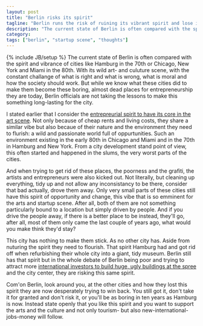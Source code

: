 ```yaml
---
layout: post
title: "Berlin risks its spirit"
tagline: "Berlin runs the risk of ruining its vibrant spirit and lose it forever. But there is still chance to make this something permanent. "
description: "The current state of Berlin is often compared with the spirit and vibrance of cities like Hamburg in the 70th or Chicago, New York and Miami in the 80th. With its wild art- and culuture scene, with the constant challange of what is right and what is wrong, what is moral and how the society should work. But while we know what these cities did to make them become these boring, almost dead places for entrepreneurship they are today, Berlin officials are not taking the lessons to make this something long-lasting for the city."
category: 
tags: ["berlin", "startup scene", "thoughts"]
---
```

{% include JB/setup %}
The current state of Berlin is often compared with the spirit and vibrance of cities like Hamburg in the 70th or Chicago, New York and Miami in the 80th. With its wild art- and culuture scene, with the constant challange of what is right and what is wrong, what is moral and how the society should work. But while we know what these cities did to make them become these boring, almost dead places for entrepreneurship they are today, Berlin officials are not taking the lessons to make this something long-lasting for the city.

I stated earlier that I consider the [entrepreurial spirit to have its core in the art scene](/2012/05/30/entrepreneursip-is-english-for-fixing-real-world-problems/). Not only because of cheap rents and living costs, they share a similar vibe but also becaue of their nature and the environment they need to flurish: a wild and passionate world full of oppurtunities. Such an environment existing in the early 80th in Chicago and Miami and in the 70th in Hamburg and New York. From a city development stand point of view, this often started and happened in the slums, the very worst parts of the cities.

And when trying to get rid of these places, the poorness and the grafiti, the artists and entrepreneurs were also kicked out. Not literally, but cleaning up everything, tidy up and not allow any inconsistancy to be there, consider that bad actually, drove them away. Only very small parts of these cities still have this spirit of opportunity and change, this vibe that is so emminent for the arts and startup scene. After all, both of them are not something particularly bound to a location but simply driven by people. And if you drive the people away, if there is a better place to be instead, they'll go, after all, most of them only came the last couple of years ago, what would you make think they'd stay?

This city has nothing to make them stick. As no other city has. Aside from nuturing the spirit they need to flourish. That spirit Hamburg had and got rid off when refurbishing their whole city into a giant, tidy museum. Berlin still has that spirit but in the whole debate of Berlin being poor and trying to attract more [international investors to build huge, ugly buildings at the spree](http://www.tagesspiegel.de/berlin/mediaspree-entwicklung-buerotuerme-bedrohen-yaam-projekt/7166554.html) and the city center, they are risking this same spirit.

Com'on Berlin, look around you, at the other cities and how they lost this spirit they are now desperately trying to win back. You still got it, don't take it for granted and don't risk it, or you'll be as boring in ten years as Hamburg is now. Instead state openly that you like this spirit and you want to support the arts and the culture and not only tourism- but also new-international-jobs-money will follow. 
